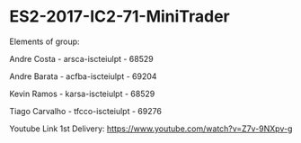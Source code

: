# ES2-2017-IC2-71-MiniTrader

Elements of group: 

 Andre Costa 		  -       arsca-iscteiulpt 	   -      68529
 
 Andre Barata 		 -       acfba-iscteiulpt	    -      69204
 
 Kevin Ramos 		  -       karsa-iscteiulpt	    -      68529
 
 Tiago Carvalho 		-      tfcco-iscteiulpt	   -       69276


Youtube Link 1st Delivery: https://www.youtube.com/watch?v=Z7v-9NXpv-g
